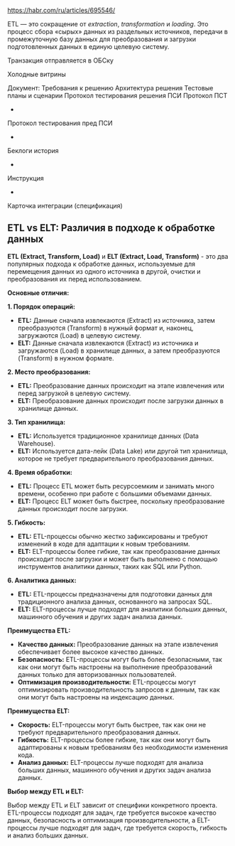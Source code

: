 https://habr.com/ru/articles/695546/



ETL — это сокращение от _extraction_, _transformation_ и _loading_. Это процесс сбора «сырых» данных из раздельных источников, передачи в промежуточную базу данных для преобразования и загрузки подготовленных данных в единую целевую систему.



Транзакция отправляется в ОБСку

Холодные витрины

Документ:
Требования к решению
Архитектура решения
Тестовые планы и сценарии
Протокол тестирования решения
ПСИ
Протокол ПСТ

+
Протокол тестирования пред ПСИ

+
Беклоги история

+
Инструкция

+
Карточка интеграции (спецификация)




## ETL vs ELT: Различия в подходе к обработке данных

**ETL (Extract, Transform, Load)** и **ELT (Extract, Load, Transform)** - это два популярных подхода к обработке данных, используемые для перемещения данных из одного источника в другой, очистки и преобразования их перед использованием.

**Основные отличия:**

**1. Порядок операций:**

- **ETL:** Данные сначала извлекаются (Extract) из источника, затем преобразуются (Transform) в нужный формат и, наконец, загружаются (Load) в целевую систему.
- **ELT:** Данные сначала извлекаются (Extract) из источника и загружаются (Load) в хранилище данных, а затем преобразуются (Transform) в нужном формате.

**2. Место преобразования:**

- **ETL:** Преобразование данных происходит на этапе извлечения или перед загрузкой в целевую систему.
- **ELT:** Преобразование данных происходит после загрузки данных в хранилище данных.

**3. Тип хранилища:**

- **ETL:** Используется традиционное хранилище данных (Data Warehouse).
- **ELT:** Используется дата-лейк (Data Lake) или другой тип хранилища, которое не требует предварительного преобразования данных.

**4. Время обработки:**

- **ETL:** Процесс ETL может быть ресурсоемким и занимать много времени, особенно при работе с большими объемами данных.
- **ELT:** Процесс ELT может быть быстрее, поскольку преобразование данных происходит после загрузки.

**5. Гибкость:**

- **ETL:** ETL-процессы обычно жестко зафиксированы и требуют изменений в коде для адаптации к новым требованиям.
- **ELT:** ELT-процессы более гибкие, так как преобразование данных происходит после загрузки и может быть выполнено с помощью инструментов аналитики данных, таких как SQL или Python.

**6. Аналитика данных:**

- **ETL:** ETL-процессы предназначены для подготовки данных для традиционного анализа данных, основанного на запросах SQL.
- **ELT:** ELT-процессы лучше подходят для аналитики больших данных, машинного обучения и других задач анализа данных.

**Преимущества ETL:**

- **Качество данных:** Преобразование данных на этапе извлечения обеспечивает более высокое качество данных.
- **Безопасность:** ETL-процессы могут быть более безопасными, так как они могут быть настроены на выполнение преобразований данных только для авторизованных пользователей.
- **Оптимизация производительности:** ETL-процессы могут оптимизировать производительность запросов к данным, так как они могут быть настроены на индексацию данных.

**Преимущества ELT:**

- **Скорость:** ELT-процессы могут быть быстрее, так как они не требуют предварительного преобразования данных.
- **Гибкость:** ELT-процессы более гибкие, так как они могут быть адаптированы к новым требованиям без необходимости изменения кода.
- **Анализ данных:** ELT-процессы лучше подходят для анализа больших данных, машинного обучения и других задач анализа данных.

**Выбор между ETL и ELT:**

Выбор между ETL и ELT зависит от специфики конкретного проекта. ETL-процессы подходят для задач, где требуется высокое качество данных, безопасность и оптимизация производительности, а ELT-процессы лучше подходят для задач, где требуется скорость, гибкость и анализ больших данных.
